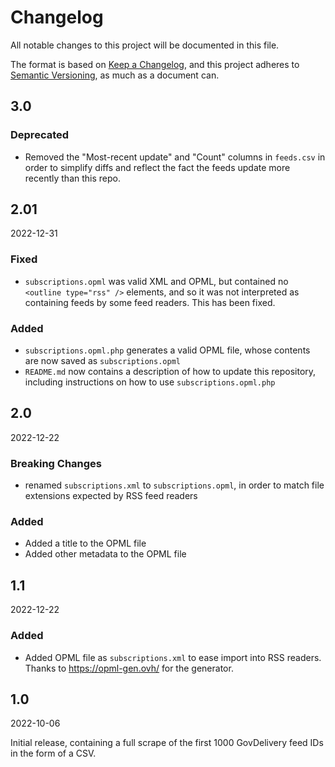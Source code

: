 # Changelog

All notable changes to this project will be documented in this file.

The format is based on [Keep a Changelog](https://keepachangelog.com/en/1.0.0/), and this project adheres to [Semantic Versioning](https://semver.org/spec/v2.0.0.html), as much as a document can.

## 3.0

### Deprecated

- Removed the "Most-recent update" and "Count" columns in `feeds.csv` in order to simplify diffs and reflect the fact the feeds update more recently than this repo.

## 2.01

2022-12-31

### Fixed

- `subscriptions.opml` was valid XML and OPML, but contained no `<outline type="rss" />` elements, and so it was not interpreted as containing feeds by some feed readers. This has been fixed.

### Added

- `subscriptions.opml.php` generates a valid OPML file, whose contents are now saved as `subscriptions.opml`
- `README.md` now contains a description of how to update this repository, including instructions on how to use `subscriptions.opml.php`

## 2.0

2022-12-22

### Breaking Changes

- renamed `subscriptions.xml` to `subscriptions.opml`, in order to match file extensions expected by RSS feed readers

### Added

- Added a title to the OPML file
- Added other metadata to the OPML file

## 1.1

2022-12-22

### Added

- Added OPML file as `subscriptions.xml` to ease import into RSS readers. Thanks to https://opml-gen.ovh/ for the generator.

## 1.0

2022-10-06

Initial release, containing a full scrape of the first 1000 GovDelivery feed IDs in the form of a CSV.
